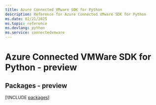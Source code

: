 ```yaml
---
title: Azure Connected VMware SDK for Python
description: Reference for Azure Connected VMware SDK for Python
ms.date: 02/21/2025
ms.topic: reference
ms.devlang: python
ms.service: connectedvmware
---
```

# Azure Connected VMWare SDK for Python - preview
## Packages - preview
[!INCLUDE [packages](connected-vmware-index.md)]